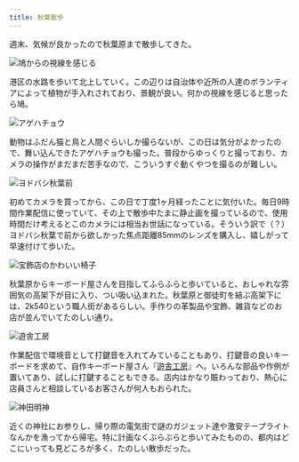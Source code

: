 ```yaml
---
title: 秋葉散歩
---
```

週末、気候が良かったので秋葉原まで散歩してきた。

![](https://lh5.googleusercontent.com/i6_vdbtg6JpUpDVV_YeeUEsBHgY2f-u-S0uKkXvqaxS8B4T8c5kLn4DlCbcHcmYkybT34ds3FwZ2lGCQQSZdXW6ZEx67lbbPifbKjrXETXez2-FHDMtPrZs_DSkyjPN9jNaIOFPVpWGqbBYFp6Ka8V8 "鳩からの視線を感じる")

港区の水路を歩いて北上していく。この辺りは自治体や近所の人達のボランティアによって植物が手入れされており、景観が良い。何かの視線を感じると思ったら鳩。

![](https://lh4.googleusercontent.com/pq4k3YIw2TA7tFBceVVa830lIGNwCM9u9jS8QRkeqzHJotYoGpssVI7bAGD39Dwo1OK5iOw0qDIB2LjMNmQoxbqSeEZM0DWqAPLEMtd2ZrPwkZzXbaYyHhBgvEIlfH8FWcQKhJHgOnK1M57V49MZozU "アゲハチョウ")

動物はふだん猫と鳥と人間ぐらいしか撮らないが、この日は気分がよかったので、舞い込んできたアゲハチョウも撮った。普段からゆっくりと撮っており、カメラの操作がまだまだ苦手なので、こういうすぐ動くやつを撮るのが難しい。

![](https://lh4.googleusercontent.com/UlV3s0BngW9CYxfZoYDNG-B1kARm3E4zKXLptl_fay0KPCY5Faz8O1MnzXVoybFwWYVpdq0fSDy62__pSTLvxRzyfb9hrSt5qFid81kRYgbA_sKNIWPrw5mkJ7DWRBZpX9fq_C6-5SN86pjmVfzrBRQ "ヨドバシ秋葉前")

初めてカメラを買ってから、この日で丁度1ヶ月経ったことに気付いた。毎日9時間作業配信に使っていて、その上で散歩中たまに静止画を撮っているので、使用時間だけ考えるとこのカメラには相当お世話になっている。そういう訳で（？）ヨドバシ秋葉で前から欲しかった焦点距離85mmのレンズを購入し、嬉しがって早速付けて歩いた。

![](https://lh3.googleusercontent.com/VULZYGL98hRH5VZkOuUKq-BZlZqx9_ylk-B5hULYpjrw3UkRlBdWfAa5u7W9i-PK2eRxnTXfYEqNTWFjlkY9gR9rU34k5Gn9N3-sw811gFJ7J6gFu9J1qiQweABVEg5duJ5kitkr-_3H5HFOccFpUs8 "宝飾店のかわいい椅子")

秋葉原からキーボード屋さんを目指してふらふらと歩いていると、おしゃれな雰囲気の高架下が目に入り、つい吸い込まれた。秋葉原と御徒町を結ぶ高架下には、2k540という職人街があるらしい。手作りの革製品や宝飾、雑貨などのお店が並んでいてたのしい通り。

![](https://lh6.googleusercontent.com/NH-QFyd-mUNy0UzPQ1ryCgsCiQLUVgRxmhY7L7XTYbA1WRoCO77wk1W5sSylw17zhWZ1K2QPfaRnZ_xqZI-IY4xa6osDfWB8e6cAa3fwxCPKrHgCQvdakLglRXXTvhdbKzX3g_ekLmd4VcJb3ggOV1w "遊舎工房")

作業配信で環境音として打鍵音を入れてみていることもあり、打鍵音の良いキーボードを求めて、自作キーボード屋さん『[遊舎工房](https://yushakobo.jp/)』へ。いろんな部品や作例が置いてあり、試しに打鍵することもできる。店内はかなり賑わっており、熱心に店員さんと相談しているお客さんが何人もおられた。

![](https://lh3.googleusercontent.com/Nu1s89XJkk22THU3BQamx4HhY6fNW-Mzzj71tq4MrrKEdrB0_iLkUOO5fBOY2riXxIcykvEvd7NeqTkyJMgrpiSOj1ivTh1ZDkS6jYjWhTRiR0P6C2syixYxGTKHeP0r-Zkpg9oQr3gdCeBsdKLn1hg "神田明神")

近くの神社にお参りし、帰り際の電気街で謎のガジェット達や激安テープライトなんかを漁ってから帰宅。特に計画なくぶらぶらと歩いてみたものの、都内はどこにいっても見どころが多く、たのしい散歩だった。
